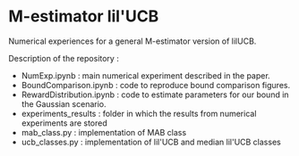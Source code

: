 # M-estimator lil'UCB
Numerical experiences for a general M-estimator version of lilUCB.

Description of the repository :
- NumExp.ipynb : main numerical experiment described in the paper.
- BoundComparison.ipynb : code to reproduce bound comparison figures.
- RewardDistribution.ipynb : code to estimate parameters for our bound in the Gaussian scenario.
- experiments_results : folder in which the results from numerical experiments are stored
- mab_class.py : implementation of MAB class
- ucb_classes.py : implementation of lil'UCB and median lil'UCB classes